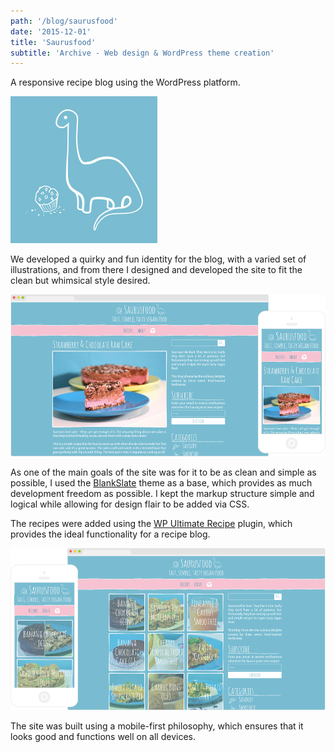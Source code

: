 ```yaml
---
path: '/blog/saurusfood'
date: '2015-12-01'
title: 'Saurusfood'
subtitle: 'Archive - Web design & WordPress theme creation'
---
```


A responsive recipe blog using the WordPress platform.

<p class="logo">
    <img src="./avatar.jpg" alt="Avatar" />
</p>

We developed a quirky and fun identity for the blog, with a varied set of illustrations, and from there I designed and developed the site to fit the clean but whimsical style desired.

<p class="mockup mockup-right">
    <img src="./recipe.png" alt="Recipe" />
</p>

As one of the main goals of the site was for it to be as clean and simple as possible, I used the <a href="https://wordpress.org/themes/blankslate/" target="_blank">BlankSlate</a> theme as a base, which provides as much development freedom as possible. I kept the markup structure simple and logical while allowing for design flair to be added via CSS.

The recipes were added using the <a href="https://wordpress.org/plugins/wp-ultimate-recipe/" target="_blank">WP Ultimate Recipe</a> plugin, which provides the ideal functionality for a recipe blog.

<p class="mockup mockup-left">
    <img src="./home.png" alt="Home" />
</p>

The site was built using a mobile-first philosophy, which ensures that it looks good and functions well on all devices.

